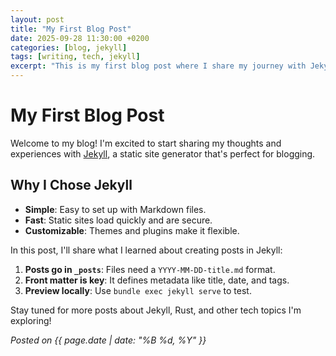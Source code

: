 ```yaml
---
layout: post
title: "My First Blog Post"
date: 2025-09-28 11:30:00 +0200
categories: [blog, jekyll]
tags: [writing, tech, jekyll]
excerpt: "This is my first blog post where I share my journey with Jekyll and blogging."
---
```


# My First Blog Post

Welcome to my blog! I'm excited to start sharing my thoughts and experiences with [Jekyll](https://jekyllrb.com), a static site generator that's perfect for blogging.

## Why I Chose Jekyll
- **Simple**: Easy to set up with Markdown files.
- **Fast**: Static sites load quickly and are secure.
- **Customizable**: Themes and plugins make it flexible.

In this post, I'll share what I learned about creating posts in Jekyll:

1. **Posts go in `_posts`**: Files need a `YYYY-MM-DD-title.md` format.
2. **Front matter is key**: It defines metadata like title, date, and tags.
3. **Preview locally**: Use `bundle exec jekyll serve` to test.

Stay tuned for more posts about Jekyll, Rust, and other tech topics I'm exploring!

*Posted on {{ page.date | date: "%B %d, %Y" }}*
